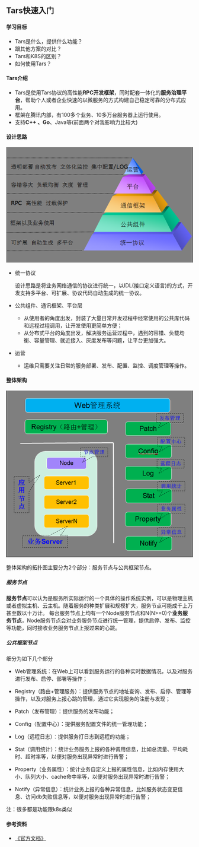 ## Tars快速入门

#### 学习目标
+ Tars是什么，提供什么功能？
+ 跟其他方案的对比？
+ Tars和K8S的区别？
+ 如何使用Tars？


#### Tars介绍
+ Tars是使用Tars协议的高性能**RPC开发框架**，同时配套一体化的**服务治理平台**，帮助个人或者企业快速的以微服务的方式构建自己稳定可靠的分布式应用。
+ 框架在腾讯内部，有100多个业务、10多万台服务器上运行使用。
+ 支持**C++ 、Go**、Java等(前面两个对我影响力比较大)

#### 设计思路

![1](./imgs/tars.png)

+ 统一协议

  设计思路是将业务网络通信的协议进行统一，以IDL(接口定义语言)的方式，开发支持多平台、可扩展、协议代码自动生成的统一协议。

+ 公共组件、通讯框架、平台层

  + 从使用者的角度出发，封装了大量日常开发过程中经常使用的公共库代码和远程过程调用，让开发使用更简单方便；
  + 从分布式平台的角度出发，解决服务运营过程中，遇到的容错、负载均衡、容量管理、就近接入、灰度发布等问题，让平台更加强大。

+ 运营

  + 运维只需要关注日常的服务部署、发布、配置、监控、调度管理等操作。

#### 整体架构

![2](./imgs/tars_tuopu.png)

整体架构的拓扑图主要分为2个部分：服务节点与公共框架节点。

##### 服务节点

**服务节点**可以认为是服务所实际运行的一个具体的操作系统实例，可以是物理主机或者虚拟主机、云主机。随着服务的种类扩展和规模扩大，服务节点可能成千上万甚至数以十万计。 每台服务节点上均有一个Node服务节点和N(N>=0)个**业务服务节点**，Node服务节点会对业务服务节点进行统一管理，提供启停、发布、监控等功能，同时接收业务服务节点上报过来的心跳。

##### 公共框架节点

细分为如下几个部分

+ Web管理系统：在Web上可以看到服务运行的各种实时数据情况，以及对服务进行发布、启停、部署等操作；

+ Registry（路由+管理服务）：提供服务节点的地址查询、发布、启停、管理等操作，以及对服务上报心跳的管理，通过它实现服务的注册与发现；

+ Patch（发布管理）：提供服务的发布功能；

+ Config（配置中心）：提供服务配置文件的统一管理功能；

+ Log（远程日志）：提供服务打日志到远程的功能；

+ Stat（调用统计）：统计业务服务上报的各种调用信息，比如总流量、平均耗时、超时率等，以便对服务出现异常时进行告警；

+ Property（业务属性）：统计业务自定义上报的属性信息，比如内存使用大小、队列大小、cache命中率等，以便对服务出现异常时进行告警；

+ Notify（异常信息）：统计业务上报的各种异常信息，比如服务状态变更信息、访问db失败信息等，以便对服务出现异常时进行告警；

注：很多都是功能跟k8s类似

#### 参考资料

+ [《官方文档》](https://doc.tarsyun.com/adminer/start/index.html#/tarsdoc/base/tars-intro.md)